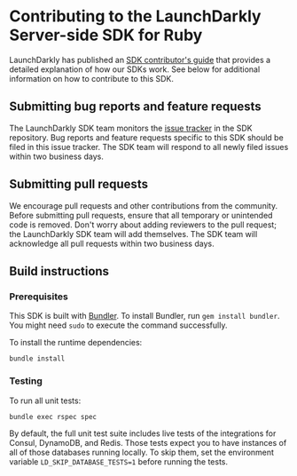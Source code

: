 Contributing to the LaunchDarkly Server-side SDK for Ruby
================================================

LaunchDarkly has published an [SDK contributor's guide](https://docs.launchdarkly.com/sdk/concepts/contributors-guide) that provides a detailed explanation of how our SDKs work. See below for additional information on how to contribute to this SDK.

Submitting bug reports and feature requests
------------------

The LaunchDarkly SDK team monitors the [issue tracker](https://github.com/launchdarkly/ruby-server-sdk/issues) in the SDK repository. Bug reports and feature requests specific to this SDK should be filed in this issue tracker. The SDK team will respond to all newly filed issues within two business days.

Submitting pull requests
------------------

We encourage pull requests and other contributions from the community. Before submitting pull requests, ensure that all temporary or unintended code is removed. Don't worry about adding reviewers to the pull request; the LaunchDarkly SDK team will add themselves. The SDK team will acknowledge all pull requests within two business days.

Build instructions
------------------

### Prerequisites

This SDK is built with [Bundler](https://bundler.io/). To install Bundler, run `gem install bundler`. You might need `sudo` to execute the command successfully.

To install the runtime dependencies:

```
bundle install
```

### Testing

To run all unit tests:

```
bundle exec rspec spec
```

By default, the full unit test suite includes live tests of the integrations for Consul, DynamoDB, and Redis. Those tests expect you to have instances of all of those databases running locally. To skip them, set the environment variable `LD_SKIP_DATABASE_TESTS=1` before running the tests.
